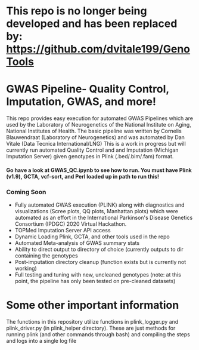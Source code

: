 # This repo is no longer being developed and has been replaced by: https://github.com/dvitale199/GenoTools




# GWAS Pipeline- Quality Control, Imputation, GWAS, and more!
This repo provides easy execution for automated GWAS Pipelines which are used by the Laboratory of Neurogenetics of the National Institute on Aging, National Institutes of Health. The basic pipeline was written by Cornelis Blauwendraat (Laboratory of Neurogenetics) and was automated by Dan Vitale (Data Tecnica International/LNG) This is a work in progress but will currently run automated Quality Control and and Imputation (Michigan Imputation Server) given genotypes in Plink (.bed/.bim/.fam) format.

#### Go have a look at GWAS_QC.ipynb to see how to run. You must have Plink (v1.9), GCTA, vcf-sort, and Perl loaded up in path to run this!

### Coming Soon
- Fully automated GWAS execution (PLINK) along with diagnostics and visualizations (Scree plots, QQ plots, Manhattan plots) which were automated as an effort in the International Parkinson's Disease Genetics Consortium (IPDGC) 2020 Virtual Hackathon.
- TOPMed Imputation Server API access
- Dynamic Loading Plink, GCTA, and other tools used in the repo
- Automated Meta-analysis of GWAS summary stats
- Ability to direct output to directory of choice (currently outputs to dir containing the genotypes
- Post-imputation directory cleanup (function exists but is currently not working)
- Full testing and tuning with new, uncleaned genotypes (note: at this point, the pipeline has only been tested on pre-cleaned datasets)

# Some other important information
The functions in this repository utilize functions in plink_logger.py and plink_driver.py (in plink_helper directory). These are just methods for running plink (and other commands through bash) and compiling the steps and logs into a single log file
